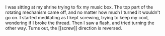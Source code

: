 I was sitting at my shrine trying to fix my music box. The top part of the rotating mechanism came off, and no matter how much I turned it wouldn't go on. I started meditating as I kept screwing, trying to keep my cool, wondering if I broke the thread. Then I saw a flash, and tried turning the other way. Turns out, the [[screw]] direction is reversed.
